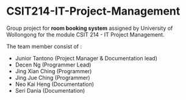 # CSIT214-IT-Project-Management
Group project for **room booking system** assigned by University of Wollongong for the module CSIT 214 - IT Project Management.

The team member consist of :
* Junior Tantono (Project Manager & Documentation lead)
* Decen Ng (Programmer Lead)
* Jing Xian Ching (Programmer)
* Jing Jue Ching (Programmer)
* Neo Kai Heng (Documentation)
* Seri Dania (Documentation)
